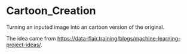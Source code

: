 # Cartoon_Creation
Turning an inputed image into an cartoon version of the original.

The idea came from https://data-flair.training/blogs/machine-learning-project-ideas/.
